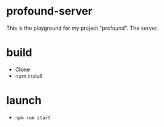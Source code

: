 # profound-server

This is the playground for my project "profound". The server.

# build

- Clone
- npm install

# launch

- ```npm run start```